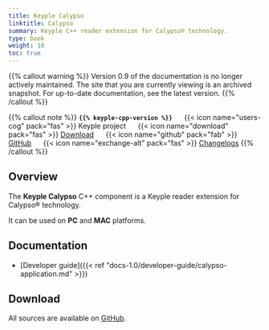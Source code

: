 ```yaml
---
title: Keyple Calypso
linktitle: Calypso
summary: Keyple C++ reader extension for Calypso® technology.
type: book
weight: 10
toc: true
---
```

{{% callout warning %}}
Version 0.9 of the documentation is no longer actively maintained. The site that you are currently viewing is an archived snapshot. For up-to-date documentation, see the latest version.
{{% /callout %}}

{{% callout note %}}
**`{{% keyple-cpp-version %}}`**
&nbsp;&nbsp;&nbsp;&nbsp;&nbsp;{{< icon name="users-cog" pack="fas" >}}
Keyple project
&nbsp;&nbsp;&nbsp;&nbsp;&nbsp;{{< icon name="download" pack="fas" >}}
[Download](#download)
&nbsp;&nbsp;&nbsp;&nbsp;&nbsp;{{< icon name="github" pack="fab" >}}
[GitHub](https://github.com/eclipse/keyple-cpp/tree/master/component/keyple-calypso)
&nbsp;&nbsp;&nbsp;&nbsp;&nbsp;{{< icon name="exchange-alt" pack="fas" >}}
[Changelogs](https://github.com/eclipse/keyple-cpp/releases/)
{{% /callout %}}

## Overview

The **Keyple Calypso** C++ component is a Keyple reader extension for Calypso® technology.

It can be used on **PC** and **MAC** platforms.

## Documentation

* [Developer guide]({{< ref "docs-1.0/developer-guide/calypso-application.md" >}})

## Download

All sources are available on [GitHub](https://github.com/eclipse/keyple-cpp/).